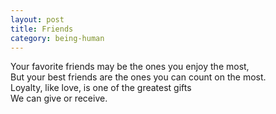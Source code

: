 ```yaml
---
layout: post
title: Friends
category: being-human
---
```


Your favorite friends may be the ones you enjoy the most,  
But your best friends are the ones you can count on the most.  
Loyalty, like love, is one of the greatest gifts  
We can give or receive.
